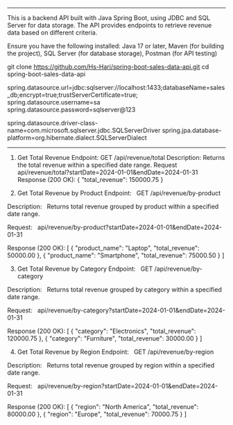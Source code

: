 --------------

This is a backend API built with Java Spring Boot, using JDBC and SQL Server for data 
storage. The API provides endpoints to retrieve revenue data based on different criteria.

Ensure you have the following installed:
	Java 17 or later,
	Maven (for building the project),
	SQL Server (for database storage),
	Postman (for API testing)
	
git clone https://github.com/Hs-Hari/spring-boot-sales-data-api.git
cd spring-boot-sales-data-api

spring.datasource.url=jdbc:sqlserver://localhost:1433;databaseName=sales_db;encrypt=true;trustServerCertificate=true;
spring.datasource.username=sa
spring.datasource.password=sqlserver@123

spring.datasource.driver-class-name=com.microsoft.sqlserver.jdbc.SQLServerDriver
spring.jpa.database-platform=org.hibernate.dialect.SQLServerDialect

--------------

1. Get Total Revenue
Endpoint:
	GET /api/revenue/total
Description:
	Returns the total revenue within a specified date range.
Request 
	api/revenue/total?startDate=2024-01-01&endDate=2024-01-31
Response (200 OK):
	{
	  "total_revenue": 150000.75
	}
	
2. Get Total Revenue by Product
Endpoint:
  GET /api/revenue/by-product

Description:
  Returns total revenue grouped by product within a specified date range.

Request:
  api/revenue/by-product?startDate=2024-01-01&endDate=2024-01-31

Response (200 OK):
	[
	  {
	    "product_name": "Laptop",
	    "total_revenue": 50000.00
	  },
	  {
	    "product_name": "Smartphone",
	    "total_revenue": 75000.50
	  }
	]
	
3. Get Total Revenue by Category
Endpoint:
  GET /api/revenue/by-category

Description:
  Returns total revenue grouped by category within a specified date range.

Request:
  api/revenue/by-category?startDate=2024-01-01&endDate=2024-01-31

Response (200 OK):
	[
	  {
	    "category": "Electronics",
	    "total_revenue": 120000.75
	  },
	  {
	    "category": "Furniture",
	    "total_revenue": 30000.00
	  }
	]
	
4. Get Total Revenue by Region
Endpoint:
  GET /api/revenue/by-region

Description:
  Returns total revenue grouped by region within a specified date range.

Request:
  api/revenue/by-region?startDate=2024-01-01&endDate=2024-01-31

Response (200 OK):
	[
	  {
	    "region": "North America",
	    "total_revenue": 80000.00
	  },
	  {
	    "region": "Europe",
	    "total_revenue": 70000.75
	  }
	]